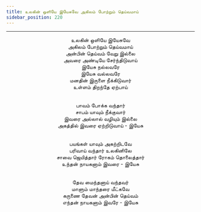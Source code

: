 ```yaml
---
title: உலகின் ஒளியே இயேசுவே அகிலம் போற்றும் தெய்வமாய்
sidebar_position: 220
---
```


---
<center>
உலகின் ஒளியே இயேசுவே<br/>
அகிலம் போற்றும் தெய்வமாய்<br/>
அன்பின் தெய்வம் வேறு இல்லை<br/>
அவரை அண்டியே சேர்ந்திடுவாய்<br/>
இயேசு நல்லவரே<br/>
இயேசு வல்லவரே<br/>
மனதின் இருளை நீக்கிடுவார்<br/>
உள்ளம் திறந்தே ஏற்பாய்<br/><br/>

பாவம் போக்க வந்தார்<br/>
சாபம் யாவும் நீக்குவார்<br/>
இவரை அல்லால் வழியும் இல்லை<br/>
அகத்தில் இவரை ஏற்றிடுவாய்    - இயேசு<br/><br/>

பயங்கள் யாவும் அகற்றிடவே<br/>
பரிவாய் வந்தார் உலகினிலே<br/>
சாவை ஜெயித்தார் ரோகம் தொலைத்தார்<br/>
உந்தன் நாயகனாம் இவரை        - இயேசு<br/><br/>

தேவ மைந்தனாய் வந்தவர்<br/>
மாளும் மாந்தரை மீட்கவே<br/>
கருணை தேவன் அன்பின் தெய்வம்<br/>
எந்தன் நாயகனாம் இவரே        - இயேசு
</center>
